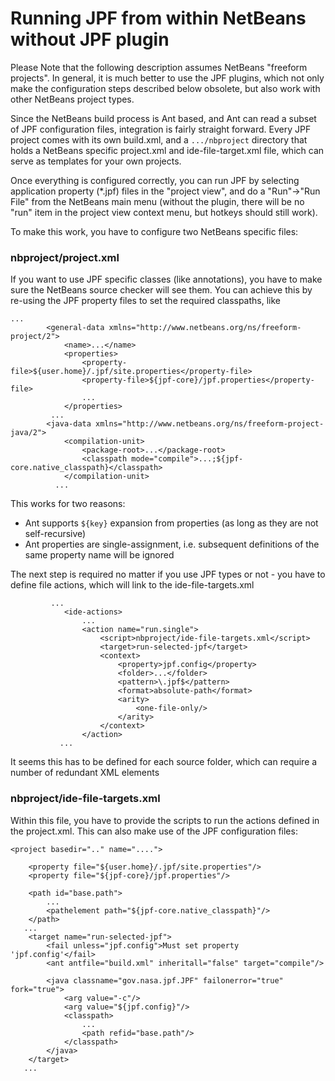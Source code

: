 # Running JPF from within NetBeans without JPF plugin #

Please Note that the following description assumes NetBeans "freeform projects". In general, it is much better to use the JPF plugins, which not only make the configuration steps described below obsolete, but also work with other NetBeans project types.

Since the NetBeans build process is Ant based, and Ant can read a subset of JPF configuration files, integration is fairly straight forward. Every JPF project comes with its own build.xml, and a `.../nbproject` directory that holds a NetBeans specific project.xml and ide-file-target.xml file, which can serve as templates for your own projects.

Once everything is configured correctly, you can run JPF by selecting application property (*.jpf) files in the "project view", and do a "Run"->"Run File" from the NetBeans main menu (without the plugin, there will be no "run" item in the project view context menu, but hotkeys should still work).

To make this work, you have to configure two NetBeans specific files:

### nbproject/project.xml ###

If you want to use JPF specific classes (like annotations), you have to make sure the NetBeans source checker will see them. You can achieve this by re-using the JPF property files to set the required classpaths, like

~~~~~~~~ {.xml}
...
        <general-data xmlns="http://www.netbeans.org/ns/freeform-project/2">
            <name>...</name>
            <properties>
                <property-file>${user.home}/.jpf/site.properties</property-file>
                <property-file>${jpf-core}/jpf.properties</property-file>
                ...                
            </properties>
         ...
        <java-data xmlns="http://www.netbeans.org/ns/freeform-project-java/2">
            <compilation-unit>
                <package-root>...</package-root>
                <classpath mode="compile">...;${jpf-core.native_classpath}</classpath>
            </compilation-unit>
          ...
~~~~~~~~

This works for two reasons:

 * Ant supports `${key}` expansion from properties (as long as they are not self-recursive)
 * Ant properties are single-assignment, i.e. subsequent definitions of the same property name will be ignored

The next step is required no matter if you use JPF types or not - you have to define file actions, which will link to the ide-file-targets.xml

~~~~~~~~ {.xml}
         ...
            <ide-actions>
                ...
                <action name="run.single">
                    <script>nbproject/ide-file-targets.xml</script>
                    <target>run-selected-jpf</target>
                    <context>
                        <property>jpf.config</property>
                        <folder>...</folder>
                        <pattern>\.jpf$</pattern>
                        <format>absolute-path</format>
                        <arity>
                            <one-file-only/>
                        </arity>
                    </context>
                </action>
           ...
~~~~~~~~

It seems this has to be defined for each source folder, which can require a number of redundant XML elements

### nbproject/ide-file-targets.xml ###

Within this file, you have to provide the scripts to run the actions defined in the project.xml. This can also make use of the JPF configuration files:

~~~~~~~~ {.xml}
<project basedir=".." name="....">

    <property file="${user.home}/.jpf/site.properties"/>
    <property file="${jpf-core}/jpf.properties"/>

    <path id="base.path">
        ...
        <pathelement path="${jpf-core.native_classpath}"/>
    </path>
   ...
    <target name="run-selected-jpf">
        <fail unless="jpf.config">Must set property 'jpf.config'</fail>
        <ant antfile="build.xml" inheritall="false" target="compile"/>

        <java classname="gov.nasa.jpf.JPF" failonerror="true" fork="true">
            <arg value="-c"/>
            <arg value="${jpf.config}"/>
            <classpath>
                ...
                <path refid="base.path"/>
            </classpath>
        </java>
    </target>
   ...
~~~~~~~~
